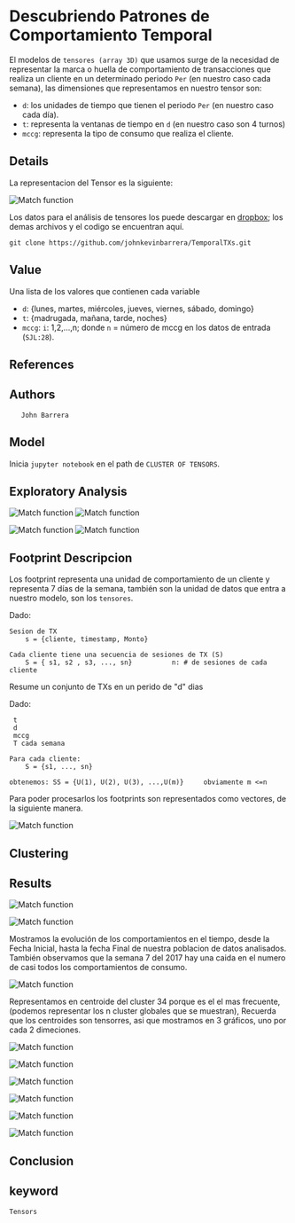 # Descubriendo Patrones de Comportamiento Temporal

El modelos de `tensores (array 3D)` que usamos surge de la necesidad de representar la marca o huella de comportamiento de transacciones que realiza un cliente en un determinado periodo `Per` (en nuestro caso cada semana), las dimensiones que representamos en nuestro tensor son:

- `d`: los unidades de tiempo que tienen el periodo `Per` (en nuestro caso cada día).
- `t`: representa la ventanas de tiempo en `d` (en nuestro caso son 4 turnos)
- `mccg`:  representa la tipo de consumo que realiza el cliente.


## Details
La representacion del Tensor es la siguiente:

![Match function](https://user-images.githubusercontent.com/7105645/46182744-421d5600-c293-11e8-8b30-efd93fa1395a.png)

Los datos para el análisis de tensores los puede descargar en [dropbox][dropbox];
los demas archivos y el codigo se encuentran aquí.
```git
git clone https://github.com/johnkevinbarrera/TemporalTXs.git
```

## Value

Una lista de los valores que contienen cada variable

- `d`: {lunes, martes, miércoles, jueves, viernes, sábado, domingo}
- `t`: {madrugada, mañana, tarde, noches}
- `mccg`:  `i`: 1,2,...,n;  donde `n` = número de mccg en los datos de entrada (`SJL:28`).


## References

## Authors
       John Barrera

## Model

Inicia `jupyter notebook` en el path de `CLUSTER OF TENSORS`.


## Exploratory Analysis

![Match function](https://user-images.githubusercontent.com/7105645/46185777-0ab5a600-c2a1-11e8-9fc8-ea4c85b2c23c.png)
![Match function](https://user-images.githubusercontent.com/7105645/46185787-143f0e00-c2a1-11e8-8dc8-9758085baee6.png)


![Match function](https://user-images.githubusercontent.com/7105645/46185869-6bdd7980-c2a1-11e8-97f5-b460377c4aaa.png)
![Match function](https://user-images.githubusercontent.com/7105645/46185882-75ff7800-c2a1-11e8-8e5c-1b369deb0709.png)


## Footprint Descripcion

Los footprint representa una unidad de comportamiento de un cliente y representa 7 días de la semana, también son la unidad de datos que entra a nuestro modelo, son los `tensores`.


Dado:

    Sesion de TX
        s = {cliente, timestamp, Monto}
    
    Cada cliente tiene una secuencia de sesiones de TX (S)
        S = { s1, s2 , s3, ..., sn}          n: # de sesiones de cada cliente

Resume un conjunto de TXs en un perido de "d" dias

Dado:

     t
     d
     mccg
     T cada semana
    
    Para cada cliente:
    	S = {s1, ..., sn}
    
    obtenemos: SS = {U(1), U(2), U(3), ...,U(m)}     obviamente m <=n

Para poder procesarlos los footprints son representados como vectores, de la siguiente manera.

![Match function](https://user-images.githubusercontent.com/7105645/46186391-f1622900-c2a3-11e8-8593-2b364ef49b71.png)


## Clustering

## Results


![Match function](https://user-images.githubusercontent.com/7105645/46187149-caa5f180-c2a7-11e8-9f0e-bbcef9bedccb.png)

![Match function](https://user-images.githubusercontent.com/7105645/46187153-d09bd280-c2a7-11e8-937f-63450ce94054.png)

Mostramos la evolución de los comportamientos en el tiempo, desde la Fecha Inicial, hasta la fecha Final de nuestra poblacion de datos analisados.
También observamos que la semana 7 del 2017 hay una caida en el numero de casi todos los comportamientos de consumo.

![Match function](https://user-images.githubusercontent.com/7105645/46186760-d7c1e100-c2a5-11e8-8d05-d8783384ae00.png)

Representamos en centroide del cluster 34 porque es el el mas frecuente, (podemos representar los n cluster globales que se muestran), Recuerda que los centroides son tensorres, asi que mostramos en 3 gráficos, uno por cada 2 dimeciones.

![Match function](https://user-images.githubusercontent.com/7105645/46187146-c4177a00-c2a7-11e8-8213-293aa1829fcb.png)

![Match function](https://user-images.githubusercontent.com/7105645/46187159-d5608680-c2a7-11e8-9777-2d5bdad27b7f.png)

![Match function](https://user-images.githubusercontent.com/7105645/46187165-e01b1b80-c2a7-11e8-8377-a9cae3379175.png)




![Match function](https://user-images.githubusercontent.com/7105645/46187087-78fd6700-c2a7-11e8-9a94-7ecf6373e419.png)

![Match function](https://user-images.githubusercontent.com/7105645/46187173-ea3d1a00-c2a7-11e8-9287-80268f61f61a.png)

![Match function](https://user-images.githubusercontent.com/7105645/46187092-80247500-c2a7-11e8-8b42-ac78bba25827.png)




## Conclusion  

## keyword
	Tensors

[unregistered]:http://docs.julialang.org/en/release-0.5/manual/packages/#installing-unregistered-packages
[version]:http://julialang.org/downloads/platform.html
[gadfly]:http://gadflyjl.org/stable/
[dropbox]:https://www.dropbox.com/sh/l7pagph43ufs70e/AADkJhyEvLQeVrXCrgs9q9pha?dl=0
